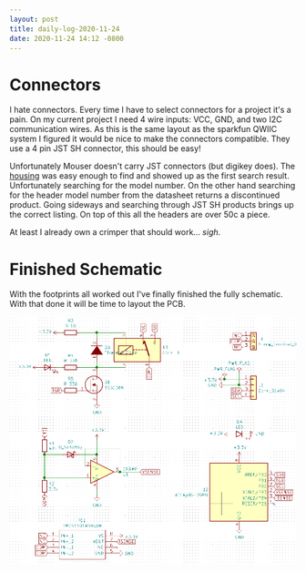 ```yaml
---
layout: post
title: daily-log-2020-11-24
date: 2020-11-24 14:12 -0800
---
```


# Connectors

I hate connectors. Every time I have to select connectors for a project it's a pain. On my current project I need 4 wire inputs: VCC, GND, and two I2C communication wires. As this is the same layout as the sparkfun QWIIC system I figured it would be nice to make the connectors compatible. They use a 4 pin JST SH connector, this should be easy!

Unfortunately Mouser doesn't carry JST connectors (but digikey does). The [housing](https://www.digikey.com/en/products/detail/SHR-04V-S-B/455-1379-ND/759868?itemSeq=345975521) was easy enough to find and showed up as the first search result. Unfortunately searching for the model number. On the other hand searching for the header model number from the datasheet returns a discontinued product. Going sideways and searching through JST SH products brings up the correct listing. On top of this all the headers are over 50c a piece.

At least I already own a crimper that should work... *sigh*.

# Finished Schematic

With the footprints all worked out I've finally finished the fully schematic. With that done it will be time to layout the PCB.

<img src="/media/img/relay-full-schematic.png">

